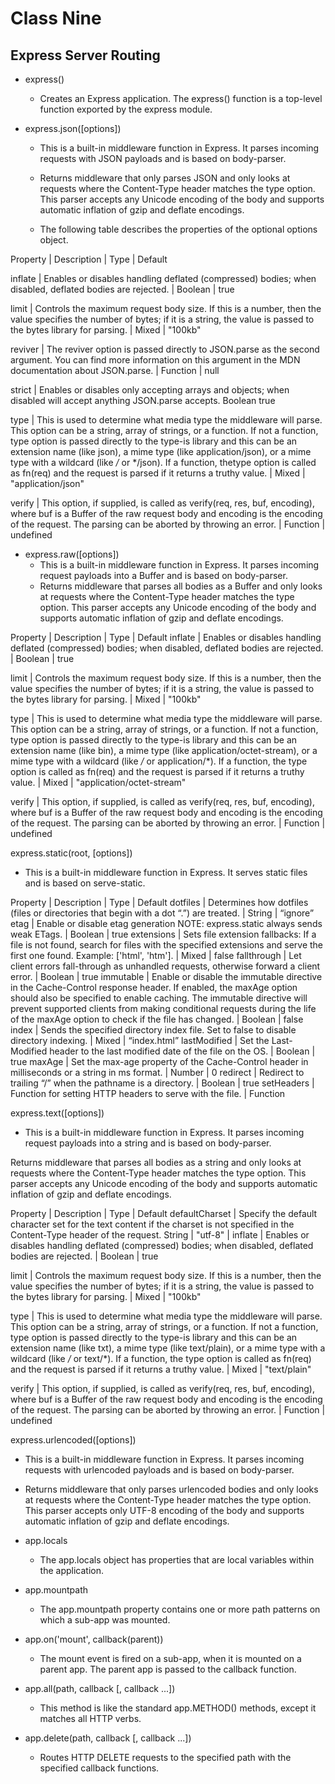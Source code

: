 # Class Nine

## Express Server Routing

- express()
  - Creates an Express application. The express() function is a top-level function exported by the express module.

- express.json([options])
  - This is a built-in middleware function in Express. It parses incoming requests with JSON payloads and is based on body-parser.
  - Returns middleware that only parses JSON and only looks at requests where the Content-Type header matches the type option. This parser accepts any Unicode encoding of the body and supports automatic inflation of gzip and deflate encodings.

  - The following table describes the properties of the optional options object.

Property |	Description	| Type |	Default

inflate	| Enables or disables handling deflated (compressed) bodies; when disabled, deflated bodies are rejected.	| Boolean |	true

limit	| Controls the maximum request body size. If this is a number, then the value specifies the number of bytes; if it is a string, the value is passed to the bytes library for parsing. |	Mixed |	"100kb"

reviver	| The reviver option is passed directly to JSON.parse as the second argument. You can find more information on this argument in the MDN documentation about JSON.parse. |	Function |	null

strict |	Enables or disables only accepting arrays and objects; when disabled will accept anything JSON.parse accepts.	Boolean	true

type |	This is used to determine what media type the middleware will parse. This option can be a string, array of strings, or a function. If not a function, type option is passed directly to the type-is library and this can be an extension name (like json), a mime type (like application/json), or a mime type with a wildcard (like */* or */json). If a function, thetype option is called as fn(req) and the request is parsed if it returns a truthy value.	| Mixed	| "application/json"

verify |	This option, if supplied, is called as verify(req, res, buf, encoding), where buf is a Buffer of the raw request body and encoding is the encoding of the request. The parsing can be aborted by throwing an error.	| Function |	undefined

- express.raw([options])
  - This is a built-in middleware function in Express. It parses incoming request payloads into a Buffer and is based on body-parser.
  - Returns middleware that parses all bodies as a Buffer and only looks at requests where the Content-Type header matches the type option. This parser accepts any Unicode encoding of the body and supports automatic inflation of gzip and deflate encodings.

Property |	Description |	Type |	Default
inflate	| Enables or disables handling deflated (compressed) bodies; when disabled, deflated bodies are rejected.	| Boolean	 | true

limit	| Controls the maximum request body size. If this is a number, then the value specifies the number of bytes; if it is a string, the value is passed to the bytes library for parsing. |	Mixed	| "100kb"

type	| This is used to determine what media type the middleware will parse. This option can be a string, array of strings, or a function. If not a function, type option is passed directly to the type-is library and this can be an extension name (like bin), a mime type (like application/octet-stream), or a mime type with a wildcard (like */* or application/*). If a function, the type option is called as fn(req) and the request is parsed if it returns a truthy value.	| Mixed	| "application/octet-stream"

verify	| This option, if supplied, is called as verify(req, res, buf, encoding), where buf is a Buffer of the raw request body and encoding is the encoding of the request. The parsing can be aborted by throwing an error.	| Function	| undefined

express.static(root, [options])
  - This is a built-in middleware function in Express. It serves static files and is based on serve-static.

Property	| Description	| Type	| Default
dotfiles	| Determines how dotfiles (files or directories that begin with a dot “.”) are treated. |	String |	“ignore”
etag	| Enable or disable etag generation
NOTE: express.static always sends weak ETags.	| Boolean	| true
extensions |	Sets file extension fallbacks: If a file is not found, search for files with the specified extensions and serve the first one found. Example: ['html', 'htm'].	| Mixed	| false
fallthrough	| Let client errors fall-through as unhandled requests, otherwise forward a client error.	| Boolean	| true
immutable	| Enable or disable the immutable directive in the Cache-Control response header. If enabled, the maxAge option should also be specified to enable caching. The immutable directive will prevent supported clients from making conditional requests during the life of the maxAge option to check if the file has changed.	| Boolean	| false
index	| Sends the specified directory index file. Set to false to disable directory indexing.	| Mixed	| “index.html”
lastModified	| Set the Last-Modified header to the last modified date of the file on the OS.	| Boolean	| true
maxAge	| Set the max-age property of the Cache-Control header in milliseconds or a string in ms format. |	Number |	0
redirect	| Redirect to trailing “/” when the pathname is a directory. |	Boolean |	true
setHeaders |	Function for setting HTTP headers to serve with the file.
| Function	 

express.text([options])
  - This is a built-in middleware function in Express. It parses incoming request payloads into a string and is based on body-parser.

Returns middleware that parses all bodies as a string and only looks at requests where the Content-Type header matches the type option. This parser accepts any Unicode encoding of the body and supports automatic inflation of gzip and deflate encodings.

Property | 	Description	| Type	| Default
defaultCharset	| Specify the default character set for the text content if the charset is not specified in the Content-Type header of the request.	String | 	"utf-8" | 
inflate	| Enables or disables handling deflated (compressed) bodies; when disabled, deflated bodies are rejected.	| Boolean	| true

limit	| Controls the maximum request body size. If this is a number, then the value specifies the number of bytes; if it is a string, the value is passed to the bytes library for parsing.	| Mixed	| "100kb"

type	| This is used to determine what media type the middleware will parse. This option can be a string, array of strings, or a function. If not a function, type option is passed directly to the type-is library and this can be an extension name (like txt), a mime type (like text/plain), or a mime type with a wildcard (like */* or text/*). If a function, the type option is called as fn(req) and the request is parsed if it returns a truthy value.	| Mixed	| "text/plain"

verify | This option, if supplied, is called as verify(req, res, buf, encoding), where buf is a Buffer of the raw request body and encoding is the encoding of the request. The parsing can be aborted by throwing an error.	| Function |	undefined

express.urlencoded([options])
  - This is a built-in middleware function in Express. It parses incoming requests with urlencoded payloads and is based on body-parser.

  - Returns middleware that only parses urlencoded bodies and only looks at requests where the Content-Type header matches the type option. This parser accepts only UTF-8 encoding of the body and supports automatic inflation of gzip and deflate encodings.

- app.locals
  - The app.locals object has properties that are local variables within the application.

- app.mountpath
  - The app.mountpath property contains one or more path patterns on which a sub-app was mounted.

- app.on('mount', callback(parent))
  - The mount event is fired on a sub-app, when it is mounted on a parent app. The parent app is passed to the callback function.

- app.all(path, callback [, callback ...])
  - This method is like the standard app.METHOD() methods, except it matches all HTTP verbs.

- app.delete(path, callback [, callback ...])
  - Routes HTTP DELETE requests to the specified path with the specified callback functions. 










